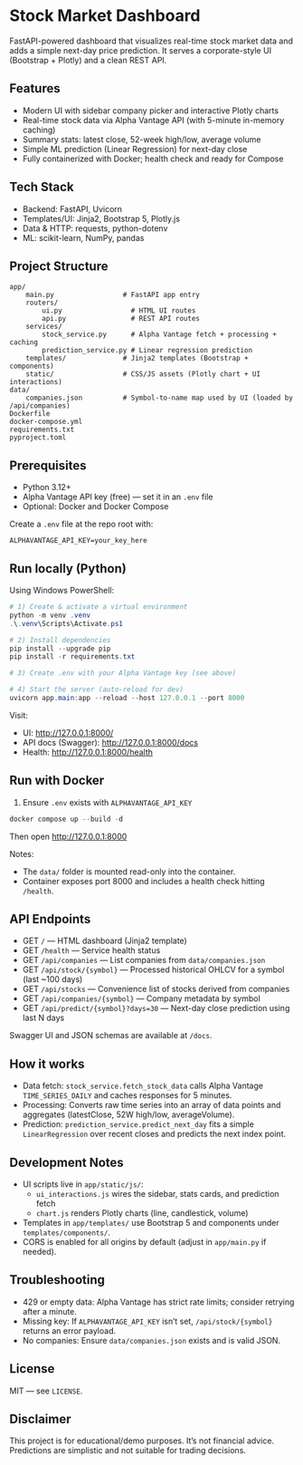 # Stock Market Dashboard

FastAPI-powered dashboard that visualizes real-time stock market data and adds a simple next-day price prediction. It serves a corporate-style UI (Bootstrap + Plotly) and a clean REST API.

## Features

- Modern UI with sidebar company picker and interactive Plotly charts
- Real-time stock data via Alpha Vantage API (with 5-minute in-memory caching)
- Summary stats: latest close, 52-week high/low, average volume
- Simple ML prediction (Linear Regression) for next-day close
- Fully containerized with Docker; health check and ready for Compose

## Tech Stack

- Backend: FastAPI, Uvicorn
- Templates/UI: Jinja2, Bootstrap 5, Plotly.js
- Data & HTTP: requests, python-dotenv
- ML: scikit-learn, NumPy, pandas

## Project Structure

```
app/
	main.py                 # FastAPI app entry
	routers/
		ui.py                 # HTML UI routes
		api.py                # REST API routes
	services/
		stock_service.py      # Alpha Vantage fetch + processing + caching
		prediction_service.py # Linear regression prediction
	templates/              # Jinja2 templates (Bootstrap + components)
	static/                 # CSS/JS assets (Plotly chart + UI interactions)
data/
	companies.json          # Symbol-to-name map used by UI (loaded by /api/companies)
Dockerfile
docker-compose.yml
requirements.txt
pyproject.toml
```

## Prerequisites

- Python 3.12+
- Alpha Vantage API key (free) — set it in an `.env` file
- Optional: Docker and Docker Compose

Create a `.env` file at the repo root with:

```
ALPHAVANTAGE_API_KEY=your_key_here
```

## Run locally (Python)

Using Windows PowerShell:

```powershell
# 1) Create & activate a virtual environment
python -m venv .venv
.\.venv\Scripts\Activate.ps1

# 2) Install dependencies
pip install --upgrade pip
pip install -r requirements.txt

# 3) Create .env with your Alpha Vantage key (see above)

# 4) Start the server (auto-reload for dev)
uvicorn app.main:app --reload --host 127.0.0.1 --port 8000
```

Visit:

- UI: http://127.0.0.1:8000/
- API docs (Swagger): http://127.0.0.1:8000/docs
- Health: http://127.0.0.1:8000/health

## Run with Docker

1) Ensure `.env` exists with `ALPHAVANTAGE_API_KEY`

```powershell
docker compose up --build -d
```

Then open http://127.0.0.1:8000

Notes:

- The `data/` folder is mounted read-only into the container.
- Container exposes port 8000 and includes a health check hitting `/health`.

## API Endpoints

- GET `/` — HTML dashboard (Jinja2 template)
- GET `/health` — Service health status
- GET `/api/companies` — List companies from `data/companies.json`
- GET `/api/stock/{symbol}` — Processed historical OHLCV for a symbol (last ~100 days)
- GET `/api/stocks` — Convenience list of stocks derived from companies
- GET `/api/companies/{symbol}` — Company metadata by symbol
- GET `/api/predict/{symbol}?days=30` — Next-day close prediction using last N days

Swagger UI and JSON schemas are available at `/docs`.

## How it works

- Data fetch: `stock_service.fetch_stock_data` calls Alpha Vantage `TIME_SERIES_DAILY` and caches responses for 5 minutes.
- Processing: Converts raw time series into an array of data points and aggregates (latestClose, 52W high/low, averageVolume).
- Prediction: `prediction_service.predict_next_day` fits a simple `LinearRegression` over recent closes and predicts the next index point.

## Development Notes

- UI scripts live in `app/static/js/`:
	- `ui_interactions.js` wires the sidebar, stats cards, and prediction fetch
	- `chart.js` renders Plotly charts (line, candlestick, volume)
- Templates in `app/templates/` use Bootstrap 5 and components under `templates/components/`.
- CORS is enabled for all origins by default (adjust in `app/main.py` if needed).

## Troubleshooting

- 429 or empty data: Alpha Vantage has strict rate limits; consider retrying after a minute.
- Missing key: If `ALPHAVANTAGE_API_KEY` isn’t set, `/api/stock/{symbol}` returns an error payload.
- No companies: Ensure `data/companies.json` exists and is valid JSON.

## License

MIT — see `LICENSE`.

## Disclaimer

This project is for educational/demo purposes. It’s not financial advice. Predictions are simplistic and not suitable for trading decisions.


